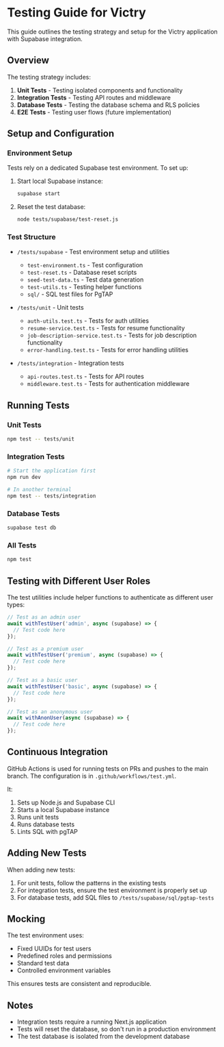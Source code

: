 # Testing Guide for Victry

This guide outlines the testing strategy and setup for the Victry application with Supabase integration.

## Overview

The testing strategy includes:

1. **Unit Tests** - Testing isolated components and functionality
2. **Integration Tests** - Testing API routes and middleware
3. **Database Tests** - Testing the database schema and RLS policies
4. **E2E Tests** - Testing user flows (future implementation)

## Setup and Configuration

### Environment Setup

Tests rely on a dedicated Supabase test environment. To set up:

1. Start local Supabase instance:
   ```bash
   supabase start
   ```

2. Reset the test database:
   ```bash
   node tests/supabase/test-reset.js
   ```

### Test Structure

- `/tests/supabase` - Test environment setup and utilities
  - `test-environment.ts` - Test configuration
  - `test-reset.ts` - Database reset scripts
  - `seed-test-data.ts` - Test data generation
  - `test-utils.ts` - Testing helper functions
  - `sql/` - SQL test files for PgTAP

- `/tests/unit` - Unit tests
  - `auth-utils.test.ts` - Tests for auth utilities
  - `resume-service.test.ts` - Tests for resume functionality
  - `job-description-service.test.ts` - Tests for job description functionality
  - `error-handling.test.ts` - Tests for error handling utilities

- `/tests/integration` - Integration tests
  - `api-routes.test.ts` - Tests for API routes
  - `middleware.test.ts` - Tests for authentication middleware

## Running Tests

### Unit Tests

```bash
npm test -- tests/unit
```

### Integration Tests

```bash
# Start the application first
npm run dev

# In another terminal
npm test -- tests/integration
```

### Database Tests

```bash
supabase test db
```

### All Tests

```bash
npm test
```

## Testing with Different User Roles

The test utilities include helper functions to authenticate as different user types:

```typescript
// Test as an admin user
await withTestUser('admin', async (supabase) => {
  // Test code here
});

// Test as a premium user
await withTestUser('premium', async (supabase) => {
  // Test code here
});

// Test as a basic user
await withTestUser('basic', async (supabase) => {
  // Test code here
});

// Test as an anonymous user
await withAnonUser(async (supabase) => {
  // Test code here
});
```

## Continuous Integration

GitHub Actions is used for running tests on PRs and pushes to the main branch. The configuration is in `.github/workflows/test.yml`.

It:
1. Sets up Node.js and Supabase CLI
2. Starts a local Supabase instance
3. Runs unit tests
4. Runs database tests
5. Lints SQL with pgTAP

## Adding New Tests

When adding new tests:

1. For unit tests, follow the patterns in the existing tests
2. For integration tests, ensure the test environment is properly set up
3. For database tests, add SQL files to `/tests/supabase/sql/pgtap-tests`

## Mocking

The test environment uses:

- Fixed UUIDs for test users
- Predefined roles and permissions
- Standard test data
- Controlled environment variables

This ensures tests are consistent and reproducible.

## Notes

- Integration tests require a running Next.js application
- Tests will reset the database, so don't run in a production environment
- The test database is isolated from the development database